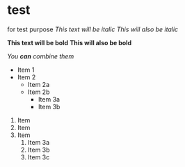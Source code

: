 # test
for test purpose
*This text will be italic*
_This will also be italic_

**This text will be bold**
__This will also be bold__

_You **can** combine them_

* Item 1
* Item 2
  * Item 2a
  * Item 2b
    * Item 3a
    * Item 3b

1. Item 
1. Item 
1. Item 
   1. Item 3a
   1. Item 3b
   1. Item 3c
